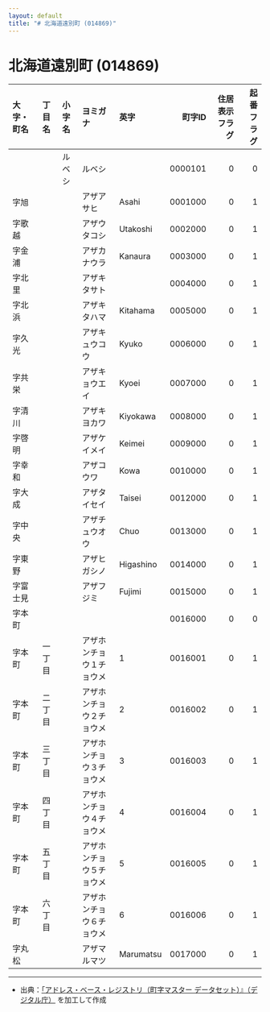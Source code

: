 ```yaml
---
layout: default
title: "# 北海道遠別町 (014869)"
---
```


# 北海道遠別町 (014869)

| 大字・町名 | 丁目名 | 小字名 | ヨミガナ | 英字 | 町字ID | 住居表示フラグ | 起番フラグ |
|:--------|:------|:------|:-----------------|:---------------------|--------:|----------:|--------:|
|  |  | ルベシ | ルベシ |  | 0000101 | 0 | 0 |
| 字旭 |  |  | アザアサヒ | Asahi | 0001000 | 0 | 1 |
| 字歌越 |  |  | アザウタコシ | Utakoshi | 0002000 | 0 | 1 |
| 字金浦 |  |  | アザカナウラ | Kanaura | 0003000 | 0 | 1 |
| 字北里 |  |  | アザキタサト |  | 0004000 | 0 | 1 |
| 字北浜 |  |  | アザキタハマ | Kitahama | 0005000 | 0 | 1 |
| 字久光 |  |  | アザキュウコウ | Kyuko | 0006000 | 0 | 1 |
| 字共栄 |  |  | アザキョウエイ | Kyoei | 0007000 | 0 | 1 |
| 字清川 |  |  | アザキヨカワ | Kiyokawa | 0008000 | 0 | 1 |
| 字啓明 |  |  | アザケイメイ | Keimei | 0009000 | 0 | 1 |
| 字幸和 |  |  | アザコウワ | Kowa | 0010000 | 0 | 1 |
| 字大成 |  |  | アザタイセイ | Taisei | 0012000 | 0 | 1 |
| 字中央 |  |  | アザチュウオウ | Chuo | 0013000 | 0 | 1 |
| 字東野 |  |  | アザヒガシノ | Higashino | 0014000 | 0 | 1 |
| 字富士見 |  |  | アザフジミ | Fujimi | 0015000 | 0 | 1 |
| 字本町 |  |  |  |  | 0016000 | 0 | 0 |
| 字本町 | 一丁目 |  | アザホンチョウ１チョウメ | 1 | 0016001 | 0 | 1 |
| 字本町 | 二丁目 |  | アザホンチョウ２チョウメ | 2 | 0016002 | 0 | 1 |
| 字本町 | 三丁目 |  | アザホンチョウ３チョウメ | 3 | 0016003 | 0 | 1 |
| 字本町 | 四丁目 |  | アザホンチョウ４チョウメ | 4 | 0016004 | 0 | 1 |
| 字本町 | 五丁目 |  | アザホンチョウ５チョウメ | 5 | 0016005 | 0 | 1 |
| 字本町 | 六丁目 |  | アザホンチョウ６チョウメ | 6 | 0016006 | 0 | 1 |
| 字丸松 |  |  | アザマルマツ | Marumatsu | 0017000 | 0 | 1 |

---

- 出典：[「アドレス・ベース・レジストリ（町字マスター データセット）』（デジタル庁）](https://www.digital.go.jp/policies/base_registry_address/) を加工して作成